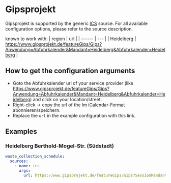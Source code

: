 # Gipsprojekt

Gipsprojekt is supported by the generic [ICS](/doc/source/ics.md) source. For all available configuration options, please refer to the source description.

known to work with: 
| region | url |
| ------ | --- |
| Heidelberg | <https://www.gipsprojekt.de/featureGips/Gips?Anwendung=Abfuhrkalender&Mandant=Heidelberg&Abfuhrkalender=Heidelberg> |


## How to get the configuration arguments

- Goto the Abfuhrkalender url of your service provider (like <https://www.gipsprojekt.de/featureGips/Gips?Anwendung=Abfuhrkalender&Mandant=Heidelberg&Abfuhrkalender=Heidelberg>) and click on your location/street.  
- Right-click -> copy the url of the Im iCalendar-Format abonnieren/speichern.
- Replace the `url` in the example configuration with this link.

## Examples

### Heidelberg Berthold-Mogel-Str. (Südstadt)

```yaml
waste_collection_schedule:
  sources:
    - name: ics
      args:
        url: https://www.gipsprojekt.de/featureGips/Gips?SessionMandant=Heidelberg&Anwendung=ABFUHRKALENDER&Methode=TermineAnzeigenICS&Mandant=Heidelberg&Abfuhrkalender=Heidelberg&Bezirk_ID=36413&Jahr=2023&Suchkriterium1=
```
